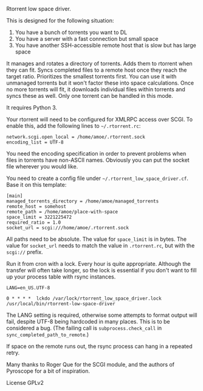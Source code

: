 Rtorrent low space driver.

This is designed for the following situation:

1.  You have a bunch of torrents you want to DL
2.  You have a server with a fast connection but small space
3.  You have another SSH-accessible remote host that is slow but has large space

It manages and rotates a directory of torrents.  Adds them to rtorrent
when they can fit.  Syncs completed files to a remote host once they
reach the target ratio.  Prioritizes the smallest torrents first.  You
can use it with unmanaged torrents but it won't factor these into
space calculations.  Once no more torrents will fit, it downloads
individual files within torrents and syncs these as well.  Only one
torrent can be handled in this mode.

It requires Python 3.

Your rtorrent will need to be configured for XMLRPC access over SCGI.  To enable
this, add the following lines to `~/.rtorrent.rc`:

    network.scgi.open_local = /home/amoe/.rtorrent.sock
    encoding_list = UTF-8

You need the encoding specification in order to prevent problems when files in
torrents have non-ASCII names.  Obviously you can put the socket file wherever
you would like.

You need to create a config file under `~/.rtorrent_low_space_driver.cf`.  Base
it on this template:

	[main]
	managed_torrents_directory = /home/amoe/managed_torrents
	remote_host = somehost
	remote_path = /home/amoe/place-with-space
	space_limit = 3221225472
	required_ratio = 1.0
	socket_url = scgi:///home/amoe/.rtorrent.sock

All paths need to be absolute.  The value for `space_limit` is in bytes.  The
value for `socket_url` needs to match the value in `.rtorrent.rc`, but with the
`scgi://` prefix.

Run it from cron with a lock.  Every hour is quite appropriate.
Although the transfer will often take longer, so the lock is essential
if you don't want to fill up your process table with rsync instances.

    LANG=en_US.UTF-8
    
    0 * * * *  lckdo /var/lock/rtorrent_low_space_driver.lock /usr/local/bin/rtorrent-low-space-driver

The LANG setting is required, otherwise some attempts to format output will
fail, despite UTF-8 being hardcoded in many places.  This is to be considered a
bug.  (The failing call is `subprocess.check_call` in
`sync_completed_path_to_remote`.)

If space on the remote runs out, the rsync process can hang in a repeated retry.

Many thanks to Roger Que for the SCGI module, and the authors of
Pyroscope for a bit of inspiration.

License GPLv2
